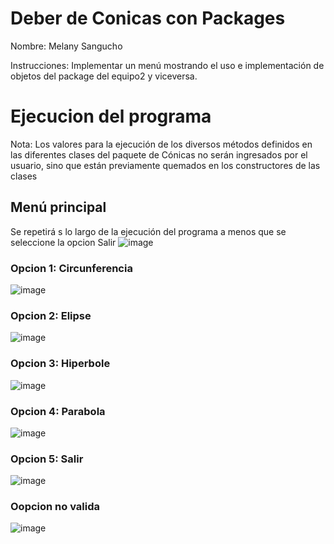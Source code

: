 # Deber de Conicas con Packages
Nombre: Melany Sangucho

Instrucciones: Implementar un menú mostrando el uso e implementación de objetos del package del equipo2  y viceversa.

# Ejecucion del programa
Nota: Los valores para la ejecución de los diversos métodos definidos en las diferentes clases del paquete de Cónicas no serán ingresados por el usuario, sino que están previamente quemados en los constructores de las clases  
## Menú principal
Se repetirá s lo largo de la ejecución del programa a menos que se seleccione la opcion Salir 
![image](https://github.com/SanguchoMela/Conicas_Packages/assets/117743859/6b1151b4-f80b-4a36-a0f0-35605c4d6067)
### Opcion 1: Circunferencia
![image](https://github.com/SanguchoMela/Conicas_Packages/assets/117743859/fe663453-738e-42dd-9ed2-b490c9d07f78)
### Opcion 2: Elipse
![image](https://github.com/SanguchoMela/Conicas_Packages/assets/117743859/85b0965f-826e-4041-b7f1-b9206b2fcce5)
### Opcion 3: Hiperbole
![image](https://github.com/SanguchoMela/Conicas_Packages/assets/117743859/62dd32d1-f3e3-4769-add6-1f9fdcd252d5)
### Opcion 4: Parabola
![image](https://github.com/SanguchoMela/Conicas_Packages/assets/117743859/5f2b85e4-c7a8-4b70-811a-b82ea70aea92)
### Opcion 5: Salir
![image](https://github.com/SanguchoMela/Conicas_Packages/assets/117743859/f1df602d-dcdb-41dc-87da-27ac6f177fd2)
### Oopcion no valida
![image](https://github.com/SanguchoMela/Conicas_Packages/assets/117743859/780d4907-cbcf-4309-9ffa-523b7ae93a65)


